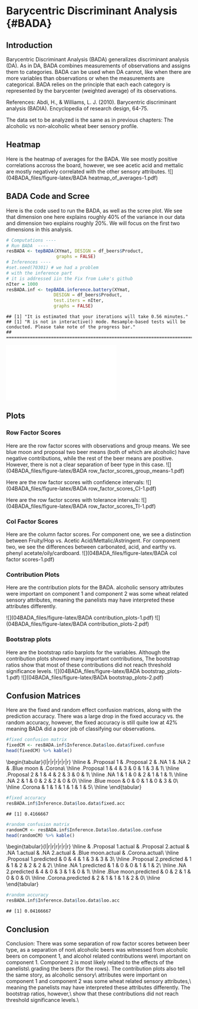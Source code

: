 # Barycentric Discriminant Analysis {#BADA}



## Introduction
Barycentric Discriminant Analysis (BADA) generalizes discriminant analysis (DA). As in DA, BADA combines measurements of observations and assigns them to categories. BADA can be used when DA cannot, like when there are more variables than observations or when the measurements are categorical. BADA relies on the principle that each each category is represented by the barycenter (weighted average) of its observations.

References: 
Abdi, H., & Williams, L. J. (2010). Barycentric discriminant analysis (BADIA). Encyclopedia of research    design, 64-75.

The data set to be analyzed is the same as in previous chapters: The alcoholic vs non-alcoholic wheat beer sensory profile.


## Heatmap
Here is the heatmap of averages for the BADA. We see mostly positive correlations accross the board, however, we see acetic acid and mettalic are mostly negatively correlated with the other sensory attributes.
![](04BADA_files/figure-latex/BADA heatmap_of_averages-1.pdf)<!-- --> 

## BADA Code and Scree

Here is the code used to run the BADA, as well as the scree plot. We see that dimension one here explains roughly 40% of the variance in our data and dimension two explains roughly 20%. We will focus on the first two dimensions in this analysis.

```r
# Computations ----
# Run BADA  ----
resBADA <- tepBADA(XYmat, DESIGN = df_beers$Product,
                   graphs = FALSE)
# Inferences ----
#set.seed(70301) # we had a problem 
# with the inference part
# it is addressed iin the Fix from Luke's github
nIter = 1000
resBADA.inf <- tepBADA.inference.battery(XYmat, 
                  DESIGN = df_beers$Product,
                  test.iters = nIter,
                  graphs = FALSE)
```

```
## [1] "It is estimated that your iterations will take 0.56 minutes."
## [1] "R is not in interactive() mode. Resample-based tests will be conducted. Please take note of the progress bar."
## ================================================================================
```

![](04BADA_files/figure-latex/unnamed-chunk-2-1.pdf)<!-- --> 

## Plots

### Row Factor Scores
Here are the row factor scores with observations and group means. We see blue moon and proposal two beer means (both of which are alcoholic) have negative contributions, while the rest of the beer means are positive. However, there is not a clear separation of beer type in this case.
![](04BADA_files/figure-latex/BADA row_factor_scores_group_means-1.pdf)<!-- --> 

Here are the row factor scores with confidence intervals:
![](04BADA_files/figure-latex/BADA row_factor_scores_CI-1.pdf)<!-- --> 

Here are the row factor scores with tolerance intervals:
![](04BADA_files/figure-latex/BADA row_factor_scores_TI-1.pdf)<!-- --> 

### Col Factor Scores

Here are the column factor scores. For component one, we see a distinction between Fruity/Hop vs. Acetic Acid/Mettalic/Astringent. For component two, we see the differences between carbonated, acid, and earthy vs. phenyl acetate/oily/cardboard.
![](04BADA_files/figure-latex/BADA col factor scores-1.pdf)<!-- --> 

### Contribution Plots

Here are the contribution plots for the BADA. alcoholic sensory attributes were important on component 1 and component 2 was some wheat related sensory attributes, meaning the panelists may have interpreted these attributes differently. 

![](04BADA_files/figure-latex/BADA contribution_plots-1.pdf)<!-- --> ![](04BADA_files/figure-latex/BADA contribution_plots-2.pdf)<!-- --> 

### Bootstrap plots
Here are the bootstrap ratio barplots for the variables. Although the contribution plots showed many important contributions, The bootstrap ratios show that most of these contributions did not reach threshold significance levels.
![](04BADA_files/figure-latex/BADA bootstrap_plots-1.pdf)<!-- --> ![](04BADA_files/figure-latex/BADA bootstrap_plots-2.pdf)<!-- --> 

## Confusion Matrices

Here are the fixed and random effect confusion matrices, along with the prediction accuracy. There was a large drop in the fixed accuracy vs. the random accuracy, however, the fixed accuracy is still quite low at 42% meaning BADA did a poor job of classifying our observations.

```r
#fixed confusion matrix
fixedCM <- resBADA.inf$Inference.Data$loo.data$fixed.confuse
head(fixedCM) %>% kable()
```


\begin{tabular}{l|r|r|r|r|r|r}
\hline
  & .Proposal 1 & .Proposal 2 & .NA 1 & .NA 2 & .Blue moon & .Corona\\
\hline
.Proposal 1 & 4 & 3 & 0 & 1 & 3 & 1\\
\hline
.Proposal 2 & 1 & 4 & 2 & 3 & 0 & 1\\
\hline
.NA 1 & 1 & 0 & 2 & 1 & 1 & 1\\
\hline
.NA 2 & 1 & 0 & 2 & 2 & 0 & 0\\
\hline
.Blue moon & 0 & 0 & 1 & 0 & 3 & 0\\
\hline
.Corona & 1 & 1 & 1 & 1 & 1 & 5\\
\hline
\end{tabular}

```r
#fixed accuracy
resBADA.inf$Inference.Data$loo.data$fixed.acc
```

```
## [1] 0.4166667
```

```r
#random confusion matrix
randomCM <- resBADA.inf$Inference.Data$loo.data$loo.confuse
head(randomCM) %>% kable()
```


\begin{tabular}{l|r|r|r|r|r|r}
\hline
  & .Proposal 1.actual & .Proposal 2.actual & .NA 1.actual & .NA 2.actual & .Blue moon.actual & .Corona.actual\\
\hline
.Proposal 1.predicted & 0 & 4 & 1 & 3 & 3 & 3\\
\hline
.Proposal 2.predicted & 1 & 1 & 2 & 2 & 2 & 2\\
\hline
.NA 1.predicted & 1 & 0 & 0 & 1 & 1 & 2\\
\hline
.NA 2.predicted & 4 & 0 & 3 & 1 & 0 & 1\\
\hline
.Blue moon.predicted & 0 & 2 & 1 & 0 & 0 & 0\\
\hline
.Corona.predicted & 2 & 1 & 1 & 1 & 2 & 0\\
\hline
\end{tabular}

```r
#random accuracy
resBADA.inf$Inference.Data$loo.data$loo.acc
```

```
## [1] 0.04166667
```
## Conclusion
Conclusion: There was some separation of row factor scores between beer type, as a separation of non\ alcoholic beers was witnessed from alcoholic beers on component 1, and alcohol related contributions were\ important on component 1. Component 2 is most likely related to the effects of the panelists\ grading the beers (for the rows). The contribution plots also tell the same story, as alcoholic sensory\ attributes were important on component 1 and component 2 was some wheat related sensory attributes,\ meaning the panelists may have interpreted these attributes differently. The bootstrap ratios, however,\ show that these contributions did not reach threshold significance levels.\
